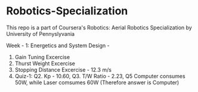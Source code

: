 # Robotics-Specialization

This repo is a part of Coursera's Robotics: Aerial Robotics Specialization by University of Pennyslyvania 

Week - 1:
Energetics and System Design - 

1. Gain Tuning Excercise
2. Thurst Weight Excercise
3. Stopping Distance Excercise - 12.3 m/s
4. Quiz-1:  Q2. Kp - 10.60, Q3. T/W Ratio - 2.23, Q5 Computer consumes 50W, while Laser comsumes 60W (Therefore answer is Computer)
